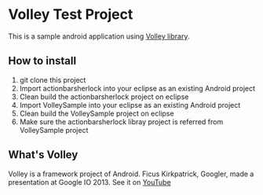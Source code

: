 Volley Test Project
=========================
This is a sample android application using [Volley library][1].

How to install
------
1. git clone this project
2. Import actionbarsherlock into your eclipse as an existing Android project 
3. Clean build the actionbarsherlock project on eclipse
4. Import VolleySample into your eclipse as an existing Android project
5. Clean build the VolleySample project on eclipse
6. Make sure the actionbarsherlock libray project is referred from VolleySample project

What's Volley
------
Volley is a framework project of Android.
Ficus Kirkpatrick, Googler, made a presentation at Google IO 2013.
See it on [YouTube][2]

 [1]: https://android.googlesource.com/platform/frameworks/volley
 [2]: http://www.youtube.com/watch?v=yhv8l9F44qo
